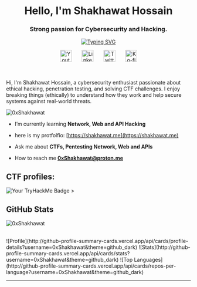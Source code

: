 <div align="center">
<h1 align="center">Hello, I'm Shakhawat Hossain</h1>
</div>
<h3 align="center">Strong passion for Cybersecurity and Hacking.</h3>
<p align="center">
<a href="https://shakhawat.me"><img src="https://readme-typing-svg.demolab.com?font=Roboto&size=30&pause=1000&color=7B3FE4&width=435&lines=Cybersecurity+Researcher;Network,+Web,+API+Pentester;Computer+Science+Student;App+Developer;Technopreneur" alt="Typing SVG" /></a>
<!-- Social icons section -->
<p align="center">
  <a href="https://www.youtube.com/@0xShakhawat"><img width="32px" alt="Youtube" title="Youtube" src="https://i.imgur.com/qiXu7b2.png"/></a>
  &#8287;&#8287;&#8287;&#8287;&#8287;
  <a href="https://www.linkedin.com/in/0xShakhawat"><img width="32px" alt="LinkedIn" title="LinkedIn" src="https://i.imgur.com/yRpa1dQ.png"/></a>
  &#8287;&#8287;&#8287;&#8287;&#8287;
  <a href="https://twitter.com/0xShakhawat"><img width="32px" alt="Twitter" title="Twitter" src="https://i.imgur.com/AixJgnm.png"/></a>
  &#8287;&#8287;&#8287;&#8287;&#8287;
  <a href="https://ko-fi.com/0xShakhawat"><img width="32px" alt="Ko-fi" title="Buy me a coffee" src="https://i.imgur.com/PpLeD3K.png"/></a>
</p>

<br/>
  
Hi, I'm Shakhawat Hossain, a cybersecurity enthusiast passionate about ethical hacking, penetration testing, and solving CTF challenges. I enjoy breaking things (ethically) to understand how they work and help secure systems against real-world threats.  

<p align="left"> <img src="https://komarev.com/ghpvc/?username=0xShakhawat&label=Profile%20views&color=0e75b6&style=flat" alt="0xShakhawat" /> </p>

-  I’m currently learning **Network, Web and API Hacking**

-  here is my protfolfio: [https://shakhawat.me](https://shakhawat.me)

-  Ask me about **CTFs, Pentesting Network, Web and APIs**

-  How to reach me **0xShakhawat@proton.me**

## CTF profiles:
<img src="https://tryhackme-badges.s3.amazonaws.com/0xShakhawat.png" alt="Your TryHackMe Badge" />  >

## GitHub Stats
<p><img align="center" src="https://github-readme-streak-stats.herokuapp.com/?user=0xShakhawat&" alt="0xShakhawat" /></p>
<br/>
![Profile](http://github-profile-summary-cards.vercel.app/api/cards/profile-details?username=0xShakhawat&theme=github_dark)
![Stats](http://github-profile-summary-cards.vercel.app/api/cards/stats?username=0xShakhawat&theme=github_dark)
![Top Languages](http://github-profile-summary-cards.vercel.app/api/cards/repos-per-language?username=0xShakhawat&theme=github_dark)

---